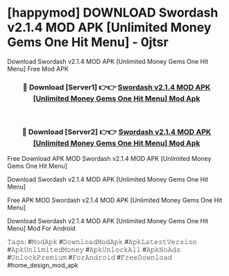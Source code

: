 # [happymod] DOWNLOAD Swordash v2.1.4 MOD APK [Unlimited Money Gems One Hit Menu] - 0jtsr
Download Swordash v2.1.4 MOD APK [Unlimited Money Gems One Hit Menu] Free Mod APK

<div align="center">
<h3>🔴 Download [Server1] 👉👉 <a href="https://apk-comot.site?title=Swordash_v2.1.4_MOD_APK_[Unlimited_Money_Gems_One_Hit_Menu]">Swordash v2.1.4 MOD APK [Unlimited Money Gems One Hit Menu] Mod Apk</a></h3><br>

<h3>🔴 Download [Server2] 👉👉 <a href="https://apk-comot.site?title=Swordash_v2.1.4_MOD_APK_[Unlimited_Money_Gems_One_Hit_Menu]">Swordash v2.1.4 MOD APK [Unlimited Money Gems One Hit Menu] Mod Apk</a></h3>
</div>


Free Download APK MOD Swordash v2.1.4 MOD APK [Unlimited Money Gems One Hit Menu]

Download Swordash v2.1.4 MOD APK [Unlimited Money Gems One Hit Menu] 

Free APK MOD Swordash v2.1.4 MOD APK [Unlimited Money Gems One Hit Menu] 

Download Swordash v2.1.4 MOD APK [Unlimited Money Gems One Hit Menu] Mod For Android

𝚃𝚊𝚐𝚜: #𝙼𝚘𝚍𝙰𝚙𝚔 #𝙳𝚘𝚠𝚗𝚕𝚘𝚊𝚍𝙼𝚘𝚍𝙰𝚙𝚔 #𝙰𝚙𝚔𝙻𝚊𝚝𝚎𝚜𝚝𝚅𝚎𝚛𝚜𝚒𝚘𝚗 #𝙰𝚙𝚔𝚄𝚗𝚕𝚒𝚖𝚒𝚝𝚎𝚍𝙼𝚘𝚗𝚎𝚢 #𝙰𝚙𝚔𝚄𝚗𝚕𝚘𝚌𝚔𝙰𝚕𝚕 #𝙰𝚙𝚔𝙽𝚘𝙰𝚍𝚜 #𝚄𝚗𝚕𝚘𝚌𝚔𝙿𝚛𝚎𝚖𝚒𝚞𝚖 #𝙵𝚘𝚛𝙰𝚗𝚍𝚛𝚘𝚒𝚍 #𝙵𝚛𝚎𝚎𝙳𝚘𝚠𝚗𝚕𝚘𝚊𝚍 #home_design_mod_apk